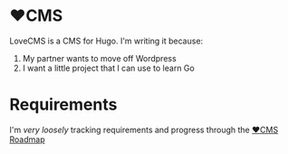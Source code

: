 # ❤️CMS

LoveCMS is a CMS for Hugo. I'm writing it because:

1. My partner wants to move off Wordpress
2. I want a little project that I can use to learn Go

# Requirements

I'm *very loosely* tracking requirements and progress through the [❤️CMS Roadmap](https://github.com/users/jaredhaight/projects/1/views/1)